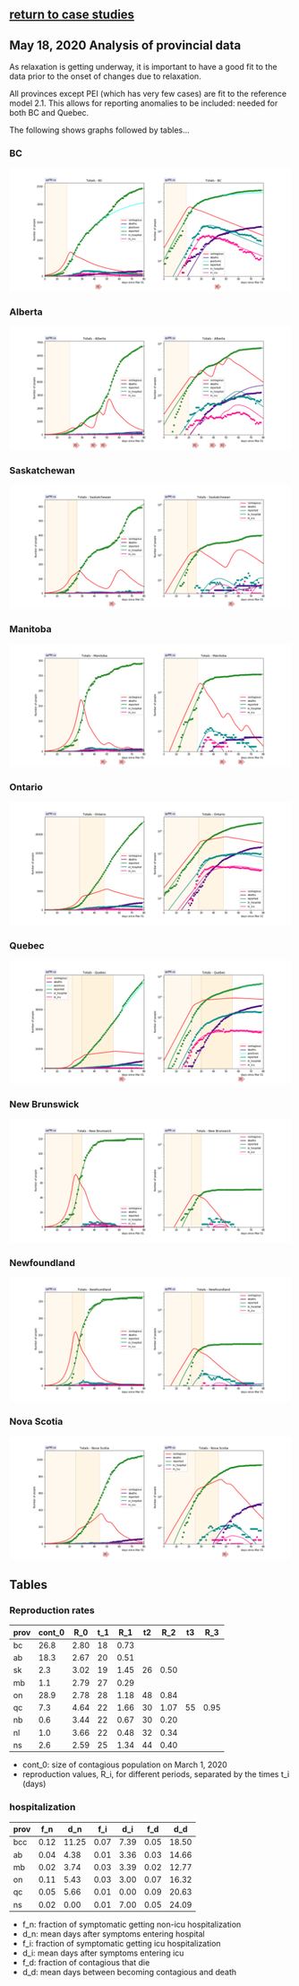 ## [return to case studies](../index.md)

## May 18, 2020 Analysis of provincial data

As relaxation is getting underway, it is important to have a good fit to the
data prior to the onset of changes due to relaxation.

All provinces except PEI (which has very few cases) are fit to the reference model 2.1.
This allows for reporting anomalies to be included: needed for both BC and Quebec.

The following shows graphs followed by tables...

### BC

![bc](img/bcc_2_1_0518.png)

### Alberta

![ab](img/ab_2_1_0518.png)

### Saskatchewan

![sk](img/sk_2_1_0518.png)

### Manitoba

![mb](img/mb_2_1_0518.png)

### Ontario

![on](img/on_2_1_0518.png)

### Quebec

![qc](img/qc_2_1_0518.png)

### New Brunswick

![nb](img/nb_2_1_0518.png)

### Newfoundland

![nl](img/nl_2_1_0518.png)

### Nova Scotia

![ns](img/ns_2_1_0518.png)

## Tables

### Reproduction rates

prov|cont_0 | R_0 | t_1 | R_1 | t2 | R_2 | t3 | R_3
---|---|---|---|---|---|---|---|---
bc|26.8|2.80|18|0.73
ab|18.3|2.67|20|0.51
sk|2.3|3.02|19|1.45|26|0.50
mb|1.1|2.79|27|0.29
on|28.9|2.78|28|1.18|48|0.84
qc|7.3|4.64|22|1.66|30|1.07|55|0.95
nb|0.6|3.44|22|0.67|30|0.20
nl|1.0|3.66|22|0.48|32|0.34
ns|2.6|2.59|25|1.34|44|0.40

* cont_0: size of contagious population on March 1, 2020
* reproduction values, R_i, for different periods, separated by the times t_i (days)

### hospitalization

prov|f_n | d_n | f_i | d_i | f_d | d_d 
---|---|---|---|---|---|---
bcc|0.12|11.25|0.07|7.39|0.05|18.50
ab|0.04|4.38|0.01|3.36|0.03|14.66
mb|0.02|3.74|0.03|3.39|0.02|12.77
on|0.11|5.43|0.03|3.00|0.07|16.32
qc|0.05|5.66|0.01|0.00|0.09|20.63
ns|0.02|0.00|0.01|7.00|0.05|24.09

* f_n: fraction of symptomatic getting non-icu hospitalization
* d_n: mean days after symptoms entering hospital
* f_i: fraction of symptomatic getting icu hospitalization
* d_i: mean days after symptoms entering icu
* f_d: fraction of contagious that die
* d_d: mean days between becoming contagious and death 